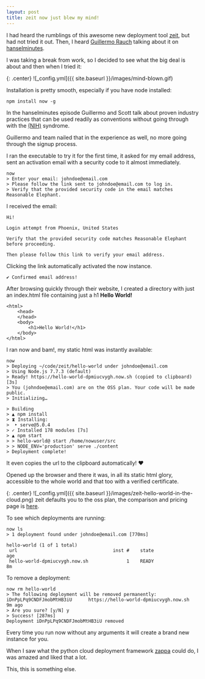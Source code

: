 ```yaml
---
layout: post
title: zeit now just blew my mind!
---
```


I had heard the rumblings of this awesome new deployment tool [zeit](https://zeit.co/), but had not tried it out. Then, I heard [Guillermo Rauch](https://twitter.com/rauchg) talking about it on [hanselminutes](https://www.hanselminutes.com/576/deployment-made-easy-with-zeit).

I was taking a break from work, so I decided to see what the big deal is about and then when I tried it:

{: .center}
![_config.yml]({{ site.baseurl }}/images/mind-blown.gif)

Installation is pretty smooth, especially if you have node installed:

```
npm install now -g
```

In the hanselminutes episode Guillermo and Scott talk about proven industry practices that can be used readily as conventions without going through with the [(NIH)](https://en.wikipedia.org/wiki/Not_invented_here) syndrome.

Guillermo and team nailed that in the experience as well, no more going through the signup process.

I ran the executable to try it for the first time, it asked for my email address, sent an activation email with a security code to it almost immediately.

```
now
> Enter your email: johndoe@email.com
> Please follow the link sent to johndoe@email.com to log in.
> Verify that the provided security code in the email matches Reasonable Elephant.
```

I received the email:

```
Hi!

Login attempt from Phoenix, United States

Verify that the provided security code matches Reasonable Elephant before proceeding.

Then please follow this link to verify your email address.
```

Clicking the link automatically activated the now instance.

```
✔ Confirmed email address!
```

After browsing quickly through their website, I created a directory with just an index.html file containing just a h1 **Hello World!**

```
<html>
    <head>
    </head>
    <body>
        <h1>Hello World!</h1>
    </body>
</html>
```

I ran now and bam!, my static html was instantly available:

```
now
> Deploying ~/code/zeit/hello-world under johndoe@email.com
> Using Node.js 7.7.3 (default)
> Ready! https://hello-world-dpmiucvygh.now.sh (copied to clipboard) [3s]
> You (johndoe@email.com) are on the OSS plan. Your code will be made public.
> Initializing…

> Building
> ▲ npm install
> ⧗ Installing:
>  ‣ serve@5.0.4
> ✓ Installed 178 modules [7s]
> ▲ npm start
> > hello-world@ start /home/nowuser/src
> > NODE_ENV='production' serve ./content
> Deployment complete!
```

It even copies the url to the clipboard automatically! :heart:

Opened up the browser and there it was, in all its static html glory, accessible to the whole world and that too with a verified certificate.

{: .center}
![_config.yml]({{ site.baseurl }}/images/zeit-hello-world-in-the-cloud.png)
zeit defaults you to the oss plan, the comparison and pricing page is [here](https://zeit.co/pricing).

To see which deployments are running:

```
now ls
> 1 deployment found under johndoe@email.com [770ms]

hello-world (1 of 1 total)
 url                                   inst #    state                 age
 hello-world-dpmiucvygh.now.sh              1    READY                  8m
```

To remove a deployment:

```
now rm hello-world
> The following deployment will be removed permanently:
iDnPpLPq9CNDFJmobMtHB3iU      https://hello-world-dpmiucvygh.now.sh      9m ago
> Are you sure? [y/N] y
> Success! [287ms]
Deployment iDnPpLPq9CNDFJmobMtHB3iU removed
```

Every time you run now without any arguments it will create a brand new instance for you. 

When I saw what the python cloud deployment framework [zappa](https://www.zappa.io/) could do, I was amazed and liked that a lot. 

This, this is something else. 
